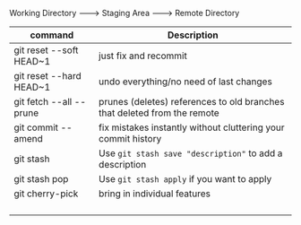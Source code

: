 
Working Directory ---> Staging Area ---> Remote Directory

| command | Description |
|--|--|
| git reset --soft HEAD~1 | just fix and recommit |
| git reset --hard HEAD~1 | undo everything/no need of last changes |
| git fetch --all --prune | prunes (deletes) references to old branches that deleted from the remote|
| git commit --amend | fix mistakes instantly without cluttering your commit history |
|git stash  | Use `git stash save "description"` to add a description |
|git stash pop  | Use `git stash apply` if you want to apply  |
| git cherry-pick <commit-hash> | bring in individual features |
|  |  |
|  |  |
|  |  |
|  |  |



<!--stackedit_data:
eyJoaXN0b3J5IjpbMjcyMTg0OTE1LDgyNDk0MDg5MSwxMzQxMj
M3MDU3XX0=
-->